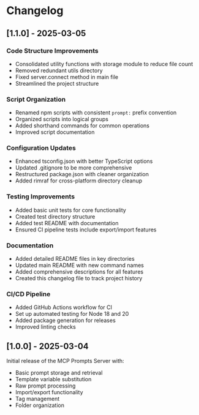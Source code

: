 # Changelog

## [1.1.0] - 2025-03-05

### Code Structure Improvements
- Consolidated utility functions with storage module to reduce file count
- Removed redundant utils directory
- Fixed server.connect method in main file
- Streamlined the project structure

### Script Organization
- Renamed npm scripts with consistent `prompt:` prefix convention
- Organized scripts into logical groups
- Added shorthand commands for common operations
- Improved script documentation

### Configuration Updates
- Enhanced tsconfig.json with better TypeScript options
- Updated .gitignore to be more comprehensive
- Restructured package.json with cleaner organization
- Added rimraf for cross-platform directory cleanup

### Testing Improvements
- Added basic unit tests for core functionality
- Created test directory structure
- Added test README with documentation
- Ensured CI pipeline tests include export/import features

### Documentation
- Added detailed README files in key directories
- Updated main README with new command names
- Added comprehensive descriptions for all features
- Created this changelog file to track project history

### CI/CD Pipeline
- Added GitHub Actions workflow for CI
- Set up automated testing for Node 18 and 20
- Added package generation for releases
- Improved linting checks

## [1.0.0] - 2025-03-04

Initial release of the MCP Prompts Server with:

- Basic prompt storage and retrieval
- Template variable substitution
- Raw prompt processing
- Import/export functionality
- Tag management
- Folder organization 